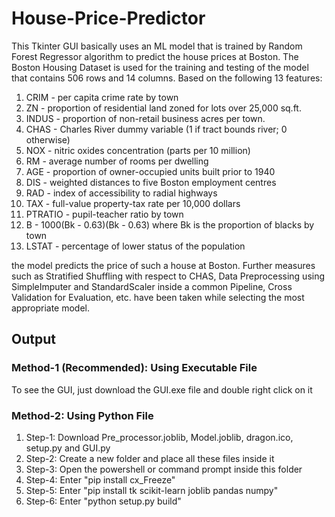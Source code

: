 # **House-Price-Predictor**

This Tkinter GUI basically uses an ML model that is trained by Random Forest Regressor algorithm to predict the house prices at Boston. The Boston Housing Dataset is used for the training and testing of the model that contains 506 rows and 14 columns. Based on the following 13 features:

1. CRIM - per capita crime rate by town
2. ZN - proportion of residential land zoned for lots over 25,000 sq.ft.
3. INDUS - proportion of non-retail business acres per town.
4. CHAS - Charles River dummy variable (1 if tract bounds river; 0 otherwise)
5. NOX - nitric oxides concentration (parts per 10 million)
6. RM - average number of rooms per dwelling
7. AGE - proportion of owner-occupied units built prior to 1940
8. DIS - weighted distances to five Boston employment centres
9. RAD - index of accessibility to radial highways
10. TAX - full-value property-tax rate per 10,000 dollars
11. PTRATIO - pupil-teacher ratio by town
12. B - 1000(Bk - 0.63)(Bk - 0.63) where Bk is the proportion of blacks by town
13. LSTAT - percentage of lower status of the population

the model predicts the price of such a house at Boston. Further measures such as Stratified Shuffling with respect to CHAS, Data Preprocessing using SimpleImputer and StandardScaler inside a common Pipeline, Cross Validation for Evaluation, etc. have been taken while selecting the most appropriate model.


## **Output** 

### **Method-1 (Recommended): Using Executable File**
To see the GUI, just download the GUI.exe file and double right click on it  
### **Method-2: Using Python File**
1. Step-1: Download Pre_processor.joblib, Model.joblib, dragon.ico, setup.py and GUI.py
2. Step-2: Create a new folder and place all these files inside it
3. Step-3: Open the powershell or command prompt inside this folder
4. Step-4: Enter "pip install cx_Freeze"
5. Step-5: Enter "pip install tk scikit-learn joblib pandas numpy"
6. Step-6: Enter "python setup.py build"
